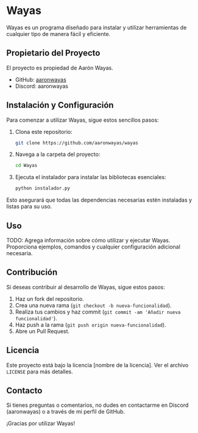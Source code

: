 # Wayas

Wayas es un programa diseñado para instalar y utilizar herramientas de cualquier tipo de manera fácil y eficiente.

## Propietario del Proyecto

El proyecto es propiedad de Aarón Wayas.

- GitHub: [aaronwayas](https://github.com/aaronwayas)
- Discord: aaronwayas

## Instalación y Configuración

Para comenzar a utilizar Wayas, sigue estos sencillos pasos:

1. Clona este repositorio:

    ```bash
    git clone https://github.com/aaronwayas/wayas
    ```

2. Navega a la carpeta del proyecto:

    ```bash
    cd Wayas
    ```

3. Ejecuta el instalador para instalar las bibliotecas esenciales:

    ```bash
    python instalador.py
    ```

Esto asegurará que todas las dependencias necesarias estén instaladas y listas para su uso.

## Uso

TODO: Agrega información sobre cómo utilizar y ejecutar Wayas. Proporciona ejemplos, comandos y cualquier configuración adicional necesaria.

## Contribución

Si deseas contribuir al desarrollo de Wayas, sigue estos pasos:

1. Haz un fork del repositorio.
2. Crea una nueva rama (`git checkout -b nueva-funcionalidad`).
3. Realiza tus cambios y haz commit (`git commit -am 'Añadir nueva funcionalidad'`).
4. Haz push a la rama (`git push origin nueva-funcionalidad`).
5. Abre un Pull Request.

## Licencia

Este proyecto está bajo la licencia [nombre de la licencia]. Ver el archivo `LICENSE` para más detalles.

## Contacto

Si tienes preguntas o comentarios, no dudes en contactarme en Discord (aaronwayas) o a través de mi perfil de GitHub.

¡Gracias por utilizar Wayas!

